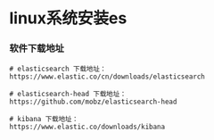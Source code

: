# linux系统安装es



### 软件下载地址

```
# elasticsearch 下载地址：
https://www.elastic.co/cn/downloads/elasticsearch

# elasticsearch-head 下载地址：
https://github.com/mobz/elasticsearch-head

# kibana 下载地址：
https://www.elastic.co/downloads/kibana

```





